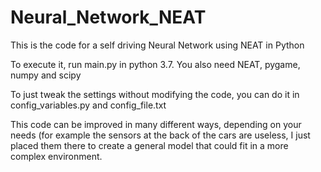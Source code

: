 # Neural_Network_NEAT
This is the code for a self driving Neural Network using NEAT in Python

To execute it, run main.py in python 3.7.
You also need NEAT, pygame, numpy and scipy

To just tweak the settings without modifying the code, you can do it in config_variables.py and config_file.txt 

This code can be improved in many different ways, depending on your needs (for example the sensors at the back of the cars are useless, I just placed them there to create a general model that could fit in a more complex environment.
